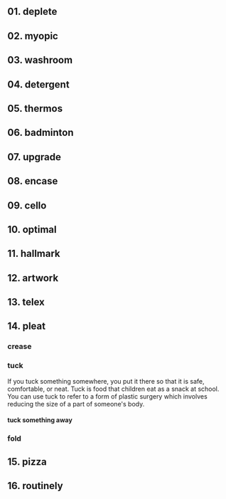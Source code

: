## 01. deplete

## 02. myopic

## 03. washroom

## 04. detergent

## 05. thermos

## 06. badminton

## 07. upgrade

## 08. encase

## 09. cello

## 10. optimal

## 11. hallmark

## 12. artwork

## 13. telex

## 14. pleat
### crease

### tuck
If you tuck something somewhere, you put it there so that it is safe, comfortable, or neat.
Tuck is food that children eat as a snack at school.
You can use tuck to refer to a form of plastic surgery which involves reducing the size of a part of someone's body.

#### tuck something away
 
### fold

## 15. pizza

## 16. routinely
